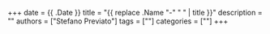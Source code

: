 +++
date = {{ .Date }}
title = "{{ replace .Name "-" " " | title }}"
description = ""
authors = ["Stefano Previato"]
tags = [""]
categories = [""]
+++
